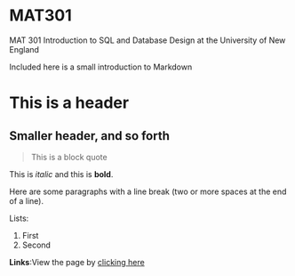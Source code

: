 # MAT301
MAT 301 Introduction to SQL and Database Design at the University of New England


Included here is a small introduction to Markdown
# This is a header
## Smaller header, and so forth

> This is a block quote

This is *italic* and this is **bold**.

Here are some paragraphs  with a line break (two or more spaces at the end of a line).

Lists:  
1. First  
2. Second


**Links**:View the page by [clicking here](http://www.apple.com)

